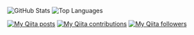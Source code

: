 ![GitHub Stats](https://github-readme-stats.vercel.app/api?username=shonansurvivors&count_private=true&show_icons=true&theme=buefy&line_height=25)
![Top Languages](https://github-readme-stats.vercel.app/api/top-langs/?username=shonansurvivors&layout=compact&langs_count=8&theme=buefy&line_height=25)

[![My Qiita posts](https://qiita-badge.apiapi.app/s/shonansurvivors/posts.svg)](http://qiita.com/shonansurvivors) [![My Qiita contributions](https://qiita-badge.apiapi.app/s/shonansurvivors/contributions.svg)](http://qiita.com/shonansurvivors) [![My Qiita followers](https://qiita-badge.apiapi.app/s/shonansurvivors/followers.svg)](http://qiita.com/shonansurvivors)
